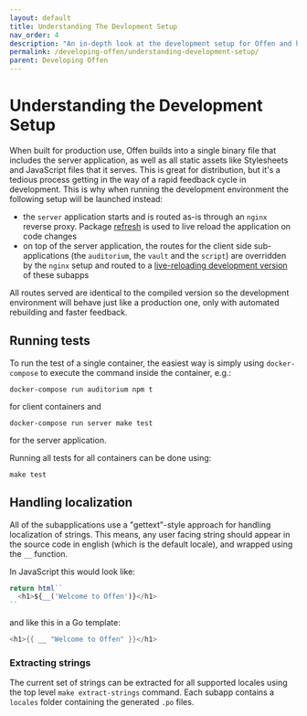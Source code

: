 ```yaml
---
layout: default
title: Understanding The Devlopment Setup
nav_order: 4
description: "An in-depth look at the development setup for Offen and how to work with it."
permalink: /developing-offen/understanding-development-setup/
parent: Developing Offen
---
```


# Understanding the Development Setup

When built for production use, Offen builds into a single binary file that includes the server application, as well as all static assets like Stylesheets and JavaScript files that it serves. This is great for distribution, but it's a tedious process getting in the way of a rapid feedback cycle in development. This is why when running the development environment the following setup will be launched instead:

- the `server` application starts and is routed as-is through an `nginx` reverse proxy. Package [refresh][] is used to live reload the application on code changes
- on top of the server application, the routes for the client side sub-applications (the `auditorium`, the `vault`  and the `script`) are overridden by the `nginx` setup and routed to a [live-reloading development version][budo] of these subapps

All routes served are identical to the compiled version so the development environment will behave just like a production one, only with automated rebuilding and faster feedback.

## Running tests

To run the test of a single container, the easiest way is simply using `docker-compose` to execute the command inside the container, e.g.:

```
docker-compose run auditorium npm t
```

for client containers and

```
docker-compose run server make test
```

for the server application.

Running all tests for all containers can be done using:

```
make test
```

[refresh]: https://github.com/markbates/refresh
[budo]: https://github.com/mattdesl/budo

## Handling localization

All of the subapplications use a "gettext"-style approach for handling localization of strings. This means, any user facing string should appear in the source code in english (which is the default locale), and wrapped using the `__` function.

In JavaScript this would look like:

```js
return html``
  <h1>${__('Welcome to Offen')}</h1>
``
```

and like this in a Go template:

```go
<h1>{{ __ "Welcome to Offen" }}</h1>
```

### Extracting strings

The current set of strings can be extracted for all supported locales using the top level `make extract-strings` command. Each subapp contains a `locales` folder containing the generated `.po` files.
